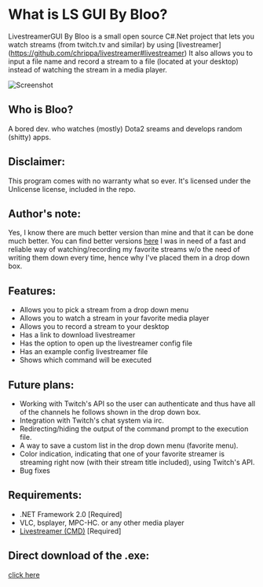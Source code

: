 # What is LS GUI By Bloo?
LivestreamerGUI By Bloo is a small open source C#.Net project that lets you watch streams (from twitch.tv and similar) by using [livestreamer] (https://github.com/chrippa/livestreamer#livestreamer)
It also allows you to input a file name and record a stream to a file (located at your desktop) instead of watching the stream in a media player.

![Screenshot](http://i.imgur.com/Z1R6ihd.png)

Who is Bloo?
-----
A bored dev. who watches (mostly) Dota2 sreams and develops random (shitty) apps.

Disclaimer:
-----
This program comes with no warranty what so ever. 
It's licensed under the Unlicense license, included in the repo.

Author's note:
-----
Yes, I know there are much better version than mine and that it can be done much better. 
You can find better versions [here](https://github.com/chrippa/livestreamer/wiki/Alternative%20interfaces)
I was in need of a fast and reliable way of watching/recording my favorite streams w/o the need of writing them down every time, hence why I've placed them in a drop down box.

Features:
-----
* Allows you to pick a stream from a drop down menu
* Allows you to watch a stream in your favorite media player
* Allows you to record a stream to your desktop
* Has a link to download livestreamer
* Has the option to open up the livestreamer config file
* Has an example config livestreamer file
* Shows which command will be executed

Future plans:
 -----
- Working with Twitch's API so the user can authenticate and thus have all of the channels he follows shown in the drop down box.
- Integration with Twitch's chat system via irc.
- Redirecting/hiding the output of the command prompt to the execution file.
- A way to save a custom list in the drop down menu (favorite menu).
- Color indication, indicating that one of your favorite streamer is streaming right now (with their stream title included), using Twitch's API.
- Bug fixes

Requirements:
-----
 - .NET Framework 2.0 [Required]
 - VLC, bsplayer, MPC-HC. or any other media player
 - [Livestreamer (CMD)](http://livestreamer.tanuki.se/en/latest/) [Required]
 
 Direct download of the .exe:
 -----
 [click here](https://github.com/bloodev/LiveStreamerGUI_by_Bloo/raw/master/LiveStreamerGUI%20by%20Bloo/bin/Debug/LS%20GUI%20-%20Bloo.exe)